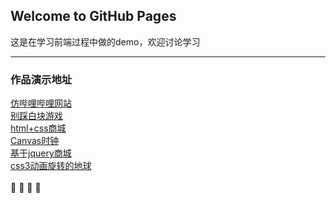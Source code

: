 ## Welcome to GitHub Pages
这是在学习前端过程中做的demo，欢迎讨论学习

---------
### 作品演示地址
[仿哔哩哔哩网站](http://www.blog.kiros.club/WebProject/bilibili/index.html)  
[别踩白块游戏](http://www.blog.kiros.club/WebProject/whiteBlockGame/index.html)  
[html+css商城](http://www.blog.kiros.club/WebProject/shop/login.html)  
[Canvas时钟](http://www.blog.kiros.club/WebProject/clock/index.html)  
[基于jquery商城](http://www.blog.kiros.club/WebProject/jqueryShop/index.html)  
[css3动画旋转的地球](http://www.blog.kiros.club/WebProject/rotativeEarth/index.html)
</br>
</br>
:dog:
:school:
:heartbeat:
:milky_way:
